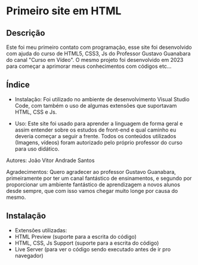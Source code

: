 # Primeiro site em HTML

## Descrição
Este foi meu primeiro contato com programação, esse site foi desenvolvido com ajuda do curso de HTML5, CSS3, Js do Professor Gustavo Guanabara do canal "Curso em Vídeo". O mesmo projeto foi desenvolvido em 2023
para começar a aprimorar meus conhecimentos com códigos etc...

## Índice
- Instalação:
Foi utilizado no ambiente de desenvolvimento Visual Studio Code, com também o uso de algumas extensões que suportavam HTML, CSS e Js.

- Uso:
Este site foi usado para aprender a linguagem de forma geral e assim entender sobre os estudos de front-end e qual caminho eu deveria começar a seguir a frente.
Todos os conteúdos utilizados (Imagens, vídeos) foram autorizado pelo próprio professor do curso para uso didático.


Autores: João Vitor Andrade Santos

Agradecimentos: 
Quero agradecer ao professor Gustavo Guanabara, primeiramente por ter um canal fantástico de ensinamentos, e segundo por proporcionar um ambiente fantástico de aprendizagem a novos alunos desde sempre,
que com isso vamos chegar muito longe por causa do mesmo.

## Instalação
- Extensões utilizadas:
- HTML Preview (suporte para a escrita do código)
- HTML, CSS, Js Support (suporte para a escrita do código)
- Live Server (para ver o código sendo executado antes de ir pro navegador)
